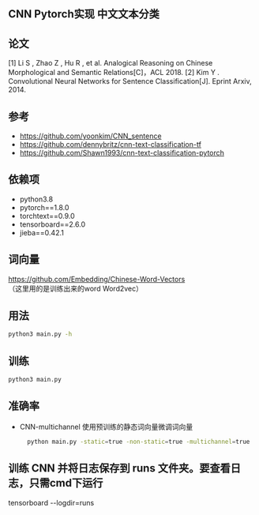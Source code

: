 ## CNN Pytorch实现 中文文本分类
## 论文

[1] Li S ,  Zhao Z ,  Hu R , et al. Analogical Reasoning on Chinese Morphological and Semantic Relations[C]，ACL 2018.
[2] Kim Y . Convolutional Neural Networks for Sentence Classification[J]. Eprint Arxiv, 2014.


## 参考
* https://github.com/yoonkim/CNN_sentence
* https://github.com/dennybritz/cnn-text-classification-tf
* https://github.com/Shawn1993/cnn-text-classification-pytorch

## 依赖项
* python3.8
* pytorch==1.8.0
* torchtext==0.9.0
* tensorboard==2.6.0
* jieba==0.42.1

## 词向量
https://github.com/Embedding/Chinese-Word-Vectors<br>
（这里用的是训练出来的word Word2vec）
## 用法
```bash
python3 main.py -h
```

## 训练
```bash
python3 main.py
```

## 准确率
-  CNN-multichannel 使用预训练的静态词向量微调词向量
    ```bash
      python main.py -static=true -non-static=true -multichannel=true
    ```
## 训练 CNN 并将日志保存到 runs 文件夹。要查看日志，只需cmd下运行
tensorboard --logdir=runs 
